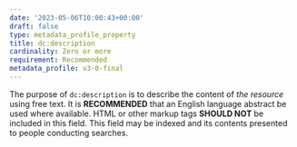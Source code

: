 ```yaml
---
date: '2023-05-06T10:00:43+00:00'
draft: false
type: metadata_profile_property
title: dc:description
cardinality: Zero or more
requirement: Recommended
metadata_profile: v3-0-final
---
```

The purpose of `dc:description` is to describe the content of *the resource* using free text. It is **RECOMMENDED** that an English language abstract be used where available. HTML or other markup tags **SHOULD NOT** be included in this field. This field may be indexed and its contents presented to people conducting searches. 
